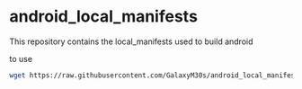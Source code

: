 # android_local_manifests
This repository contains the local_manifests used to build android

to use
```bash
wget https://raw.githubusercontent.com/GalaxyM30s/android_local_manifests/lineage-19.1/m30s.xml -P .repo/local_manifests/
```
